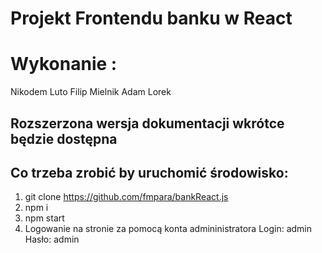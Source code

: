 # Projekt Frontendu banku w React

# Wykonanie :
Nikodem Luto
Filip Mielnik
Adam Lorek

## Rozszerzona wersja dokumentacji wkrótce będzie dostępna

## Co trzeba zrobić by uruchomić środowisko:
1. git clone https://github.com/fmpara/bankReact.js
2. npm i 
3. npm start
4. Logowanie na stronie za pomocą konta admininistratora
Login: admin
Hasło: admin
